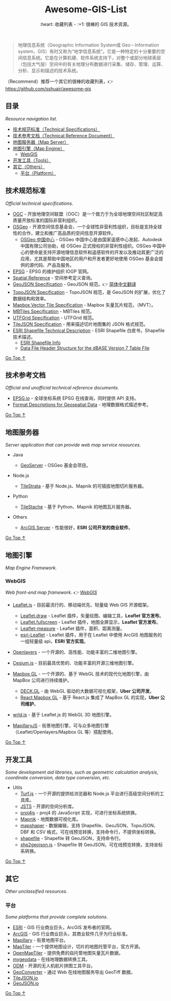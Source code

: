 <div align="center">
  <h1>Awesome-GIS-List</h1>

  <p>:heart: 收藏列表 - :+1: 很棒的 GIS 技术资源。</p>
</div>

<br />

> 地理信息系统（Geographic Information System或 Geo－Information system，GIS）有时又称为“地学信息系统”。它是一种特定的十分重要的空间信息系统。它是在计算机硬、软件系统支持下，对整个或部分地球表层（包括大气层）空间中的有关地理分布数据进行采集、储存、管理、运算、分析、显示和描述的技术系统。

（Recommend）推荐一个其它的很棒的收藏列表，:point_right: https://github.com/sshuair/awesome-gis

## 目录

*Resource navigation list.*

- [技术规范标准（Technical Specifications）](#技术规范标准)
- [技术参考文档（Technical Reference Document）](#技术参考文档)
- [地图服务器（Map Server）](#地图服务器)
- [地图引擎（Map Engine）](#地图引擎)
  - [WebGIS](#webgis)
- [开发工具（Tools）](#开发工具)
- [其它（Others）](#其它)
  - [平台（Platform）](#平台)

## 技术规范标准

*Official technical specifications.*

- [OGC](http://www.opengeospatial.org/) - 开放地理空间联盟（OGC）是一个致力于为全球地理空间社区制定高质量开放标准的国际非营利组织。
- [OSGeo](https://www.osgeo.org/) - 开源空间信息基金会，一个全球性非营利性组织，目标是支持全球性的合作，建立和推广高品质的空间信息开源软件。
  - [OSGeo 中国中心](https://www.osgeo.cn/) - OSGeo 中国中心是由国家遥感中心发起、Autodesk 中国有限公司协助，经 OSGeo 正式授权的非营利性组织。OSGeo 中国中心的使命是支持开源地理信息软件和遥感软件的开发以及推动其更广泛的应用，尤其是帮助中国地区的用户和开发者更好地使用 OSGeo 基金会提供的源代码、产品及服务。
- [EPSG](http://www.epsg.org/) - EPSG 的维护组织 IOGP 官网。
- [Spatial Reference](https://spatialreference.org/) - 空间参考定义查询。
- [GeoJSON Specification](https://geojson.org/) - GeoJSON 规范。:point_right: [简体中文翻译](https://www.oschina.net/translate/geojson-spec?cmp)
- [TopoJSON Specification](https://github.com/topojson/topojson-specification) - TopoJSON 规范，是 GeoJSON 的扩展，优化了数据结构和效率。
- [Mapbox Vector Tile Specification](https://github.com/mapbox/vector-tile-spec) - Mapbox 矢量瓦片规范，（MVT）。
- [MBTiles Specification](https://github.com/mapbox/mbtiles-spec) - MBTiles 规范。
- [UTFGrid Specification](https://github.com/mapbox/utfgrid-spec) - UTFGrid 规范。
- [TileJSON Specification](https://github.com/mapbox/tilejson-spec) - 用来描述切片地图集的 JSON 格式规范。
- [ESRI Shapefile Technical Description](https://www.esri.com/library/whitepapers/pdfs/shapefile.pdf) - ESRI Shapefile 白皮书，Shapefile 技术描述。
  - [ESRI Shapefile Info](https://www.loc.gov/preservation/digital/formats/fdd/fdd000280.shtml)
  - [Data File Header Structure for the dBASE Version 7 Table File](http://www.dbase.com/Knowledgebase/INT/db7_file_fmt.htm)

[Go Top ↑](#awesome-gis-list)

## 技术参考文档

*Official and unofficial technical reference documents.*

- [EPSG.io](http://epsg.io/) - 全球坐标系统 EPSG 在线查询，同时提供 API 支持。
- [Format Descriptions for Geospatial Data](https://www.loc.gov/preservation/digital/formats/fdd/gis_fdd.shtml) - 地理数据格式描述参考。

[Go Top ↑](#awesome-gis-list)

## 地图服务器

*Server application that can provide web map service resources.*

- Java
  - [GeoServer](http://geoserver.org/) - OSGeo 基金会项目。
  
- Node.js
  - [TileStrata](https://github.com/naturalatlas/tilestrata) - 基于 Node.js、Mapnik 的可插拔地图切片服务器。
  
- Python
  - [TileStache](http://tilestache.org/) - 基于 Python、Mapnik 的地图瓦片服务器。

- Others
  - [ArcGIS Server](https://enterprise.arcgis.com/) - 性能很好，**ESRI 公司开发的商业软件**。

[Go Top ↑](#awesome-gis-list)

## 地图引擎

*Map Engine Framework.*

### WebGIS

*Web front-end map framework. :point_right: [WebGIS](http://www.webgis.com/)*

- [Leaflet.js](https://leafletjs.com/) - 目前最流行的、移动端优先、轻量级 Web GIS 开源框架。
  - [Leaflet.draw](https://github.com/Leaflet/Leaflet.draw) - Leaflet 插件，矢量绘图、编辑工具，**Leaflet 官方发布**。
  - [Leaflet.fullscreen](https://github.com/Leaflet/Leaflet.fullscreen) - Leaflet 插件，地图全屏显示，**Leaflet 官方发布**。
  - [Leaflet-measure](https://github.com/ljagis/leaflet-measure) - Leaflet 插件，面积、距离测量。
  - [esri-Leaflet](https://github.com/Esri/esri-leaflet) - Leaflet 插件，用于在 Leaflet 中使用 ArcGIS 地图服务的一组轻量级 api，**ESRI 官方实现**。
  
- [Openlayers](https://openlayers.org/) - 一个开源的、高性能、功能丰富的二维地图引擎。

- [Cesium.js](https://cesiumjs.org/) - 目前最具优势的、功能丰富的开源三维地图引擎。

- [Mapbox GL](https://docs.mapbox.com/mapbox-gl-js/overview/) - 一个开源的、基于 WebGL 技术的现代化地图引擎，由 MapBox 公司进行持续维护。
  - [DECK.GL](https://deck.gl/) - 由 WebGL 驱动的大数据可视化框架，**Uber 公司开发**。
  - [React Mapbox GL](https://uber.github.io/react-map-gl/) - 基于 React.js 集成了 MapBox GL 的实现，**Uber 公司维护**。
  
- [wrld.js](https://www.wrld3d.com/) - 基于 Leaflet.js 的 WebGL 3D 地图引擎。

- [MapillaryJS](https://mapillary.github.io/mapillary-js/) - 街景地图引擎，可与众多地图引擎（Leaflet/Openlayers/Mapbox GL 等）搭配使用。

[Go Top ↑](#awesome-gis-list)

## 开发工具

*Some development aid libraries, such as geometric calculation analysis, coordinate conversion, data type conversion, etc.*

- Utils
  - [Turf.js](http://turfjs.org/) - 一个开源的提供给浏览器和 Node.js 平台进行高级空间分析的工具库。
  - [JSTS](https://github.com/bjornharrtell/jsts) - 开源的空间分析库。
  - [proj4js](http://proj4js.org/) - proj4 的 JavaScript 实现，可进行坐标系统转换。
  - [Mapnik](https://mapnik.org/) - 地图数据可视化库。
  - [mapshaper](https://mapshaper.org/) - 数据编辑，支持 Shapefile、GeoJSON、TopoJSON、DBF 和 CSV 格式，可在线预览转换，支持命令行，不提供坐标转换。
  - [shapefile](https://github.com/mbostock/shapefile) - Shapefile 转 GeoJSON，支持命令行。
  - [shp2geojson.js](https://github.com/gipong/shp2geojson.js) - Shapefile 转 GeoJSON，可在线预览转换，支持坐标系转换。

[Go Top ↑](#awesome-gis-list)

## 其它

*Other unclassified resources.*

### 平台

*Some platforms that provide complete solutions.*

- [ESRI](https://www.esri.com/) - GIS 行业商业巨头，ArcGIS 发布者的官网。
- [ArcGIS](https://www.arcgis.com/) - GIS 行业商业巨头，其商业软件几乎为行业标准。
- [Mapillary](https://www.mapillary.com/) - 街景地图平台。
- [MapTiler](https://www.maptiler.com/) - 一个提供地图设计，切片的地图托管平台，官方开源。
- [OpenMapTiler](https://openmaptiles.org/) - 提供免费的自托管地图矢量瓦片数据。
- [mygeodata](https://mygeodata.cloud/converter/) - 在线地理数据转换工具。
- [ODM](https://www.opendronemap.org/) - 开源的无人机航片拼图工具平台。
- [GeoConverter](https://geoconverter.hsr.ch/) - 通过 Web 在线地图服务导出 GeoTiff 数据。
- [TileJSON.io](https://tilejson.io/)
- [GeoJSON.io](http://geojson.io/)

[Go Top ↑](#awesome-gis-list)

